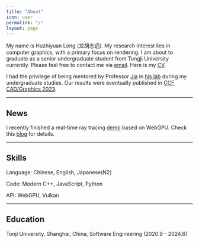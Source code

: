 ```yaml
---
title: "About"
icon: user 
permalink: "/"
layout: page
---
```


My name is Huzhiyuan Long (龙胡志远). My research interest lies in computer graphics, with a primary focus on rendering. I am about to graduate as a senior undergraduate student from Tongji University currently. Please feel free to contact me via [email](javascript:linkTo_UnCryptMailto('nbjmup;uftu');). Here is my [CV](/assets/cv/cv.pdf).

I had the privilege of being mentored by Professor [Jia](https://sse.tongji.edu.cn/info/1204/3256.htm) in [his lab](https://smart3d.tongji.edu.cn/en/Home.htm) during my undergraduate studies. Our results were eventually published in [CCF CAD/Graphics 2023](https://dmcv.sjtu.edu.cn/cadgraphics2023/).

------------------

## News

I recently finished a real-time ray tracing [demo](https://c-none.github.io/Web-RTRT) based on WebGPU. Check this [blog](https://c-none.github.io/ray-tracing-on-WebGPU/) for details.

<!-- ------------------

## Interests

During my high school years, I was fascinated by anime-style videos made with [MMD](https://learnmmd.com/what-is-mikumikudance/)(MikuMikuDance). I wanted to make these virtual characters as vivid and realistic as possible. This led me to delve into computer graphics at university. As I learned more about computer graphics, I gradually realized that physics simulation and light transport are the core of rendering photorealistic graphics. Consequently, I chose rendering as my direction for further research. -->

------------------

## Skills

Language: Chinese, English, Japanese(N2)

Code: Modern C++, JavaScript, Python

API: WebGPU, Vulkan

------------------

## Education

Tonji University, Shanghai, China, Software Engineering (2020.9 - 2024.6)